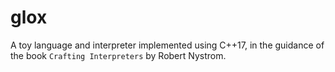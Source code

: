 # glox

A toy language and interpreter implemented using C++17, in the guidance of the book `Crafting Interpreters` by Robert Nystrom.
